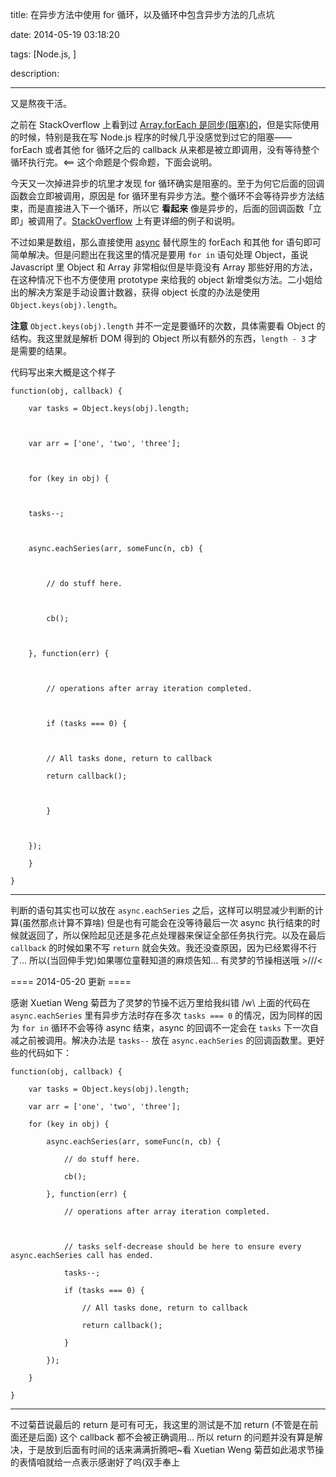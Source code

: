 title: 在异步方法中使用 for 循环，以及循环中包含异步方法的几点坑

date: 2014-05-19 03:18:20

tags: [Node.js, ]

description: 

---
又是熬夜干活。

之前在 StackOverflow 上看到过 [Array.forEach 是同步(阻塞)的](http://stackoverflow.com/questions/5050265/javascript-nodejs-is-array-foreach-asynchronous)，但是实际使用的时候，特别是我在写 Node.js 程序的时候几乎没感觉到过它的阻塞—— forEach 或者其他 for 循环之后的 callback 从来都是被立即调用，没有等待整个循环执行完。<== 这个命题是个假命题，下面会说明。

今天又一次掉进异步的坑里才发现 for 循环确实是阻塞的。至于为何它后面的回调函数会立即被调用，原因是 for 循环里有异步方法。整个循环不会等待异步方法结束，而是直接进入下一个循环，所以它 **看起来** 像是异步的，后面的回调函数「立即」被调用了。[StackOverflow](http://stackoverflow.com/questions/21184340/async-for-loop-in-node-js) 上有更详细的例子和说明。

不过如果是数组，那么直接使用 [async](https://github.com/caolan/async) 替代原生的 forEach 和其他 for 语句即可简单解决。但是问题出在我这里的情况是要用 `for in` 语句处理 Object，虽说 Javascript 里 Object 和 Array 非常相似但是毕竟没有 Array 那些好用的方法，在这种情况下也不方便使用 prototype 来给我的 object 新增类似方法。二小姐给出的解决方案是手动设置计数器，获得 object 长度的办法是使用 `Object.keys(obj).length`。

**注意** `Object.keys(obj).length` 并不一定是要循环的次数，具体需要看 Object 的结构。我这里就是解析 DOM 得到的 Object 所以有额外的东西，`length - 3` 才是需要的结果。

代码写出来大概是这个样子
    
    
    function(obj, callback) {
    
        var tasks = Object.keys(obj).length;
    
        
    
        var arr = ['one', 'two', 'three'];
    
        
    
        for (key in obj) {
    
    	
    
    	tasks--;
    
    	
    
    	async.eachSeries(arr, someFunc(n, cb) {
    
    	
    
    	    // do stuff here.
    
    	    
    
    	    cb();
    
    	
    
    	}, function(err) {
    
    	
    
    	    // operations after array iteration completed.
    
    	    
    
    	    if (tasks === 0) {
    
    	    
    
    		// All tasks done, return to callback
    
    		return callback();
    
    	    
    
    	    }
    
    	    
    
    	});
    
        }
    
    }  
  
---  
  
判断的语句其实也可以放在 `async.eachSeries` 之后，这样可以明显减少判断的计算(虽然那点计算不算啥) 但是也有可能会在没等待最后一次 async 执行结束的时候就返回了，所以保险起见还是多花点处理器来保证全部任务执行完。以及在最后 `callback` 的时候如果不写 `return` 就会失效。我还没查原因，因为已经累得不行了… 所以(当回伸手党)如果哪位童鞋知道的麻烦告知… 有灵梦的节操相送哦 >///<

==== 2014-05-20 更新 ====

感谢 Xuetian Weng 菊苣为了灵梦的节操不远万里给我纠错 /w\ 上面的代码在 `async.eachSeries` 里有异步方法时存在多次 `tasks === 0` 的情况，因为同样的因为 `for in` 循环不会等待 async 结束，async 的回调不一定会在 `tasks` 下一次自减之前被调用。解决办法是 `tasks--` 放在 `async.eachSeries` 的回调函数里。更好些的代码如下：
    
    
    function(obj, callback) {
    
        var tasks = Object.keys(obj).length;
    
        var arr = ['one', 'two', 'three'];
    
        for (key in obj) {
    
            async.eachSeries(arr, someFunc(n, cb) {
    
                // do stuff here.
    
                cb();
    
            }, function(err) {
    
                // operations after array iteration completed.
    
    	    
    
                // tasks self-decrease should be here to ensure every async.eachSeries call has ended.
    
                tasks--;
    
                if (tasks === 0) {
    
                    // All tasks done, return to callback
    
                    return callback();
    
                }
    
            });
    
        }
    
    }  
  
---  
  
不过菊苣说最后的 return 是可有可无，我这里的测试是不加 return (不管是在前面还是后面) 这个 callback 都不会被正确调用… 所以 return 的问题并没有算是解决，于是放到后面有时间的话来满满折腾吧~看 Xuetian Weng 菊苣如此渴求节操的表情咱就给一点表示感谢好了呜(双手奉上

